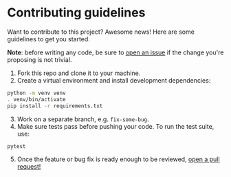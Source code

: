 # Contributing guidelines

Want to contribute to this project? Awesome news! Here are some guidelines to get you started.

**Note**: before writing any code, be sure to [open an issue](https://github.com/tartiflette/tartiflette-starlette/issues/new) if the change you're proposing is not trivial.

1. Fork this repo and clone it to your machine.
2. Create a virtual environment and install development dependencies:

```bash
python -m venv venv
. venv/bin/activate
pip install -r requirements.txt
```

3. Work on a separate branch, e.g. `fix-some-bug`.
4. Make sure tests pass before pushing your code. To run the test suite, use:

```bash
pytest
```

5. Once the feature or bug fix is ready enough to be reviewed, [open a pull request!](https://github.com/tartiflette/tartiflette-starlette/compare)
